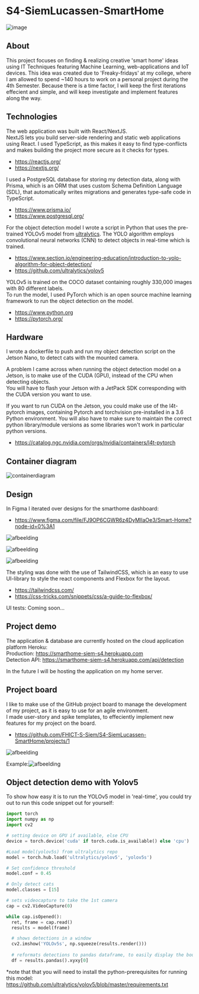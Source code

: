 # S4-SiemLucassen-SmartHome

![image](https://user-images.githubusercontent.com/48807736/172760445-be325686-3dc2-4130-80ed-0d00938b8731.png)


## About
This project focuses on finding & realizing creative 'smart home' ideas using IT Techniques featuring Machine Learning, web-applications and IoT devices. This idea was created due to 'Freaky-fridays' at my college, where I am allowed to spend ~140 hours to work on a personal project during the 4th Semester. Because there is a time factor, I will keep the first iterations effecient and simple, and will keep investigate and implement features along the way.

## Technologies
The web application was built with React/NextJS. <br> NextJS lets you build server-side rendering and static web applications using React. I used TypeScript, as this makes it easy to find type-conflicts and makes building the project more secure as it checks for types.<br>
- https://reactjs.org/
- https://nextjs.org/

I used a PostgreSQL database for storing my detection data, along with Prisma, which is an ORM that uses custom Schema Definition Language (SDL), that automatically writes migrations and generates type-safe code in TypeScript.<br>
- https://www.prisma.io/
- https://www.postgresql.org/

For the object detection model I wrote a script in Python that uses the pre-trained YOLOv5 model from [ultralytics](https://github.com/ultralytics/yolov5). The YOLO algorithm employs convolutional neural networks (CNN) to detect objects in real-time which is trained. <br>
- https://www.section.io/engineering-education/introduction-to-yolo-algorithm-for-object-detection/
- https://github.com/ultralytics/yolov5 <br>

YOLOv5 is trained on the COCO dataset containing roughly 330,000 images with 80 different labels. <br>
To run the model, I used PyTorch which is an open source machine learning framework to run the object detection on the model. <br>
- https://www.python.org
- https://pytorch.org/

## Hardware
I wrote a dockerfile to push and run my object detection script on the Jetson Nano, to detect cats with the mounted camera. <br>

A problem I came across when running the object detection model on a Jetson, is to make use of the CUDA (GPU), instead of the CPU when detecting objects.<br> 
You will have to flash your Jetson with a JetPack SDK corresponding with the CUDA version you want to use.<br>

If you want to run CUDA on the Jetson, you could make use of the l4t-pytorch images, containing Pytorch and torchvision pre-installed in a 3.6 Python environment. You will also have to make sure to maintain the correct python library/module versions as some libraries won't work in particular python versions.<br>
- https://catalog.ngc.nvidia.com/orgs/nvidia/containers/l4t-pytorch

## Container diagram
![containerdiagram](https://user-images.githubusercontent.com/48807736/172719585-24bb5ee0-644f-4472-9c8e-cfa69832fdb2.png)

## Design

In Figma I iterated over designs for the smarthome dashboard:

- https://www.figma.com/file/FJ9OP6CGWR6z4DyMlIaOe3/Smart-Home?node-id=0%3A1 <br>

![afbeelding](https://user-images.githubusercontent.com/48807736/172739842-b1689216-f858-4ec8-a057-2247f45dcaad.png)

![afbeelding](https://user-images.githubusercontent.com/48807736/172739878-a9b7a3b0-3cef-437e-8c2c-bdbde61253f7.png)

![afbeelding](https://user-images.githubusercontent.com/48807736/172740171-6451a4b6-4fff-4431-a9ea-0c7909e1da5a.png)

The styling was done with the use of TailwindCSS, which is an easy to use UI-library to style the react components and Flexbox for the layout.<br>
- https://tailwindcss.com/
- https://css-tricks.com/snippets/css/a-guide-to-flexbox/

UI tests: Coming soon...

## Project demo

The application & database are currently hosted on the cloud application platform Heroku: <br>
Production: https://smarthome-siem-s4.herokuapp.com <br>
Detection API: https://smarthome-siem-s4.herokuapp.com/api/detection

In the future I will be hosting the application on my home server.

## Project board

I like to make use of the GitHub project board to manage the development of my project, as it is easy to use for an agile environment. <br>
I made user-story and spike templates, to effeciently implement new features for my project on the board.<br>

- https://github.com/FHICT-S-Siem/S4-SiemLucassen-SmartHome/projects/1 <br>

![afbeelding](https://user-images.githubusercontent.com/48807736/172728831-93051207-a6ae-46f5-8e55-05272590dfbf.png)

Example:![afbeelding](https://user-images.githubusercontent.com/48807736/172729159-fe97f73f-a083-4944-bf2a-4b9ca7335b9e.png)



## Object detection demo with Yolov5

To show how easy it is to run the YOLOv5 model in 'real-time', you could try out to run this code snippet out for yourself: <br>
 
```python
import torch
import numpy as np
import cv2

# setting device on GPU if available, else CPU
device = torch.device('cuda' if torch.cuda.is_available() else 'cpu')

#Load model(yolov5s) from ultralytics repo
model = torch.hub.load('ultralytics/yolov5', 'yolov5s')

# Set confidence threshold
model.conf = 0.45

# Only detect cats
model.classes = [15]

# sets videocapture to take the 1st camera
cap = cv2.VideoCapture(0) 

while cap.isOpened():
  ret, frame = cap.read()
  results = model(frame) 

  # shows detections in a window
  cv2.imshow('YOLOv5s', np.squeeze(results.render()))
  
  # reformats detections to pandas dataframe, to easily display the bounding boxes, confidence, and class type.
  df = results.pandas().xyxy[0]
```

*note that that you will need to install the python-prerequisites for running this model: <br> 
https://github.com/ultralytics/yolov5/blob/master/requirements.txt
